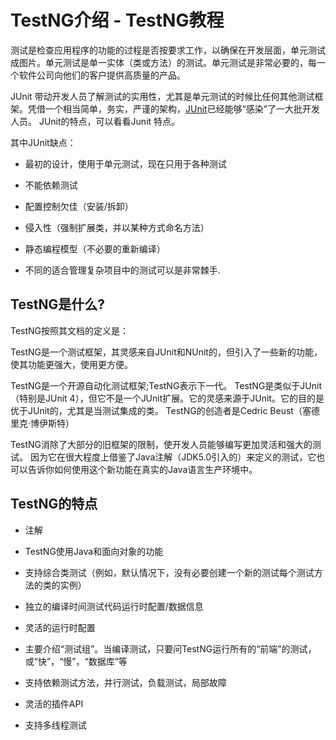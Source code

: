 # TestNG介绍 - TestNG教程

测试是检查应用程序的功能的过程是否按要求工作，以确保在开发层面，单元测试成图片。单元测试是单一实体（类或方法）的测试。单元测试是非常必要的，每一个软件公司向他们的客户提供高质量的产品。

JUnit 带动开发人员了解测试的实用性，尤其是单元测试的时候比任何其他测试框架。凭借一个相当简单，务实，严谨的架构，[JUnit](http://www.yiibai.com/html/junit/)已经能够“感染”了一大批开发人员。 JUnit的特点，可以看看Junit 特点。

其中JUnit缺点：

*   最初的设计，使用于单元测试，现在只用于各种测试

*   不能依赖测试

*   配置控制欠佳（安装/拆卸）

*   侵入性（强制扩展类，并以某种方式命名方法）

*   静态编程模型（不必要的重新编译）

*   不同的适合管理复杂项目中的测试可以是非常棘手.

## TestNG是什么?

TestNG按照其文档的定义是：

TestNG是一个测试框架，其灵感来自JUnit和NUnit的，但引入了一些新的功能，使其功能更强大，使用更方便。

TestNG是一个开源自动化测试框架;TestNG表示下一代。 TestNG是类似于JUnit（特别是JUnit 4），但它不是一个JUnit扩展。它的灵感来源于JUnit。它的目的是优于JUnit的，尤其是当测试集成的类。 TestNG的创造者是Cedric Beust（塞德里克·博伊斯特）

TestNG消除了大部分的旧框架的限制，使开发人员能够编写更加灵活和强大的测试。 因为它在很大程度上借鉴了Java注解（JDK5.0引入的）来定义的测试，它也可以告诉你如何使用这个新功能在真实的Java语言生产环境中。

## TestNG的特点

*   注解

*   TestNG使用Java和面向对象的功能

*   支持综合类测试（例如，默认情况下，没有必要创建一个新的测试每个测试方法的类的实例）

*   独立的编译时间测试代码运行时配置/数据信息

*   灵活的运行时配置

*   主要介绍“测试组”。当编译测试，只要问TestNG运行所有的“前端”的测试，或“快”，“慢”，“数据库”等

*   支持依赖测试方法，并行测试，负载测试，局部故障

*   灵活的插件API

*   支持多线程测试

